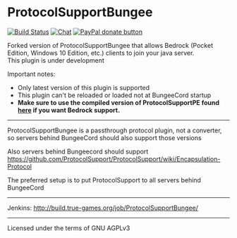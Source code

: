 ProtocolSupportBungee
================

[![Build Status](https://build.true-games.org/buildStatus/icon?job=ProtocolSupportBungee)](https://build.true-games.org/job/ProtocolSupportBungee/)
[![Chat](https://img.shields.io/badge/chat-on%20discord-7289da.svg)](https://discord.gg/x935y8p)
<span class="badge-paypal"><a href="https://www.paypal.com/cgi-bin/webscr?return=&business=true-games.org%40yandex.ru&bn=PP-DonationsBF%3Abtn_donateCC_LG.gif%3ANonHosted&cmd=_donations&rm=1&no_shipping=1&currency_code=USD" title="Donate to this project using Paypal"><img src="https://img.shields.io/badge/paypal-donate-yellow.svg" alt="PayPal donate button" /></a></span>

Forked version of ProtocolSupportBungee that allows Bedrock (Pocket Edition, Windows 10 Edition, etc.) clients to join your java server.<br>
This plugin is under development

Important notes:
* Only latest version of this plugin is supported
* This plugin can't be reloaded or loaded not at BungeeCord startup
* **Make sure to use the compiled version of ProtocolSupportPE found [here](https://github.com/HoiTemmieColeg/ProtocolSupportPE/releases) if you want Bedrock support.**

---

ProtocolSupportBungee is a passthrough protocol plugin, not a converter, so servers behind BungeeCord should also support those versions

Also servers behind Bungeecord should support https://github.com/ProtocolSupport/ProtocolSupport/wiki/Encapsulation-Protocol

The preferred setup is to put ProtocolSupport to all servers behind BungeeCord

---

Jenkins: http://build.true-games.org/job/ProtocolSupportBungee/

---

Licensed under the terms of GNU AGPLv3
